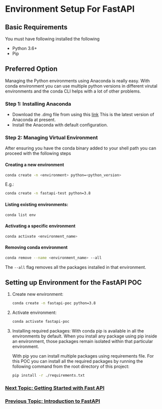 # Environment Setup For FastAPI

## Basic Requirements

You must have following installed the following

-   Python 3.6+
-   Pip

## Preferred Option

Managing the Python environments using Anaconda is really easy. With conda environment you can use multiple python versions in different virutal environments and the conda CLI helps with a lot of other problems.

### Step 1: Installing Anaconda

-   Download the .dmg file from using this [link](https://repo.anaconda.com/archive/Anaconda3-2023.07-1-MacOSX-arm64.pkg) This is the latest version of Anaconda at present.
-   Install the Anaconda with default configuration.

### Step 2: Managing Virtual Environment

After ensuring you have the conda binary added to your shell path you can proceed with the following steps

#### Creating a new environment

```bash
conda create -n <environment> python=<python_version>
```

E.g.:

```bash
conda create -n fastapi-test python=3.8
```

#### Listing existing environments:

```bash
conda list env
```

#### Activating a specific environment

```bash
conda activate <environment_name>
```

#### Removing conda environment

```bash
conda remove --name <environment_name> --all
```

The `--all` flag removes all the packages installed in that environment.

## Setting up Environment for the FastAPI POC

1. Create new environment:
    ```bash
    conda create -n fastapi-poc python=3.8
    ```
2. Activate environment:
    ```bash
    conda activate fastapi-poc
    ```
3. Installing required packages:
   With conda pip is available in all the environments by default. When you install any package using pip inside an environment, those packages remain isolated within that particular environment.

    With pip you can install multiple packages using requirements file. For this POC you can install all the required packages by running the following command from the root directory of this project:

    ```bash
    pip install -r ./requirements.txt
    ```

### [Next Topic: Getting Started with Fast API](/docs/Getting_Started.md)

### [Previous Topic: Introduction to FastAPI](../ReadMe.md)

